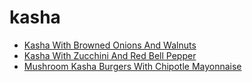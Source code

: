 # kasha

 * [Kasha With Browned Onions And Walnuts](index/k/kasha-with-browned-onions-and-walnuts-236413.json)
 * [Kasha With Zucchini And Red Bell Pepper](index/k/kasha-with-zucchini-and-red-bell-pepper-13571.json)
 * [Mushroom Kasha Burgers With Chipotle Mayonnaise](index/m/mushroom-kasha-burgers-with-chipotle-mayonnaise-239295.json)
